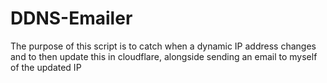 # DDNS-Emailer
The purpose of this script is to catch when a dynamic IP address changes and to then update this in cloudflare, alongside sending an email to myself of the updated IP
